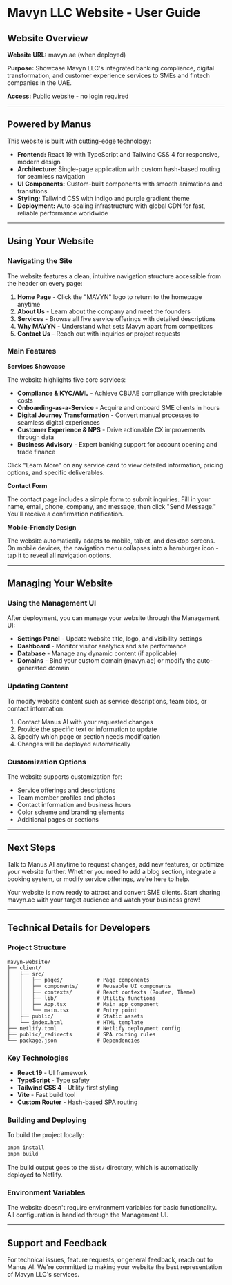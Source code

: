 # Mavyn LLC Website - User Guide

## Website Overview

**Website URL:** mavyn.ae (when deployed)

**Purpose:** Showcase Mavyn LLC's integrated banking compliance, digital transformation, and customer experience services to SMEs and fintech companies in the UAE.

**Access:** Public website - no login required

---

## Powered by Manus

This website is built with cutting-edge technology:

- **Frontend:** React 19 with TypeScript and Tailwind CSS 4 for responsive, modern design
- **Architecture:** Single-page application with custom hash-based routing for seamless navigation
- **UI Components:** Custom-built components with smooth animations and transitions
- **Styling:** Tailwind CSS with indigo and purple gradient theme
- **Deployment:** Auto-scaling infrastructure with global CDN for fast, reliable performance worldwide

---

## Using Your Website

### Navigating the Site

The website features a clean, intuitive navigation structure accessible from the header on every page:

1. **Home Page** - Click the "MAVYN" logo to return to the homepage anytime
2. **About Us** - Learn about the company and meet the founders
3. **Services** - Browse all five service offerings with detailed descriptions
4. **Why MAVYN** - Understand what sets Mavyn apart from competitors
5. **Contact Us** - Reach out with inquiries or project requests

### Main Features

**Services Showcase**

The website highlights five core services:

- **Compliance & KYC/AML** - Achieve CBUAE compliance with predictable costs
- **Onboarding-as-a-Service** - Acquire and onboard SME clients in hours
- **Digital Journey Transformation** - Convert manual processes to seamless digital experiences
- **Customer Experience & NPS** - Drive actionable CX improvements through data
- **Business Advisory** - Expert banking support for account opening and trade finance

Click "Learn More" on any service card to view detailed information, pricing options, and specific deliverables.

**Contact Form**

The contact page includes a simple form to submit inquiries. Fill in your name, email, phone, company, and message, then click "Send Message." You'll receive a confirmation notification.

**Mobile-Friendly Design**

The website automatically adapts to mobile, tablet, and desktop screens. On mobile devices, the navigation menu collapses into a hamburger icon - tap it to reveal all navigation options.

---

## Managing Your Website

### Using the Management UI

After deployment, you can manage your website through the Management UI:

- **Settings Panel** - Update website title, logo, and visibility settings
- **Dashboard** - Monitor visitor analytics and site performance
- **Database** - Manage any dynamic content (if applicable)
- **Domains** - Bind your custom domain (mavyn.ae) or modify the auto-generated domain

### Updating Content

To modify website content such as service descriptions, team bios, or contact information:

1. Contact Manus AI with your requested changes
2. Provide the specific text or information to update
3. Specify which page or section needs modification
4. Changes will be deployed automatically

### Customization Options

The website supports customization for:

- Service offerings and descriptions
- Team member profiles and photos
- Contact information and business hours
- Color scheme and branding elements
- Additional pages or sections

---

## Next Steps

Talk to Manus AI anytime to request changes, add new features, or optimize your website further. Whether you need to add a blog section, integrate a booking system, or modify service offerings, we're here to help.

Your website is now ready to attract and convert SME clients. Start sharing mavyn.ae with your target audience and watch your business grow!

---

## Technical Details for Developers

### Project Structure

```
mavyn-website/
├── client/
│   ├── src/
│   │   ├── pages/           # Page components
│   │   ├── components/      # Reusable UI components
│   │   ├── contexts/        # React contexts (Router, Theme)
│   │   ├── lib/             # Utility functions
│   │   ├── App.tsx          # Main app component
│   │   └── main.tsx         # Entry point
│   ├── public/              # Static assets
│   └── index.html           # HTML template
├── netlify.toml             # Netlify deployment config
├── public/_redirects        # SPA routing rules
└── package.json             # Dependencies
```

### Key Technologies

- **React 19** - UI framework
- **TypeScript** - Type safety
- **Tailwind CSS 4** - Utility-first styling
- **Vite** - Fast build tool
- **Custom Router** - Hash-based SPA routing

### Building and Deploying

To build the project locally:

```bash
pnpm install
pnpm build
```

The build output goes to the `dist/` directory, which is automatically deployed to Netlify.

### Environment Variables

The website doesn't require environment variables for basic functionality. All configuration is handled through the Management UI.

---

## Support and Feedback

For technical issues, feature requests, or general feedback, reach out to Manus AI. We're committed to making your website the best representation of Mavyn LLC's services.
